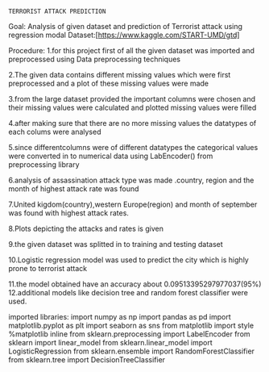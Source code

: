                                                                         TERRORIST ATTACK PREDICTION

Goal: Analysis of given dataset and prediction of Terrorist attack using regression modal
Dataset:[https://www.kaggle.com/START-UMD/gtd]

Procedure:
1.for this project first of all the given dataset was imported and preprocessed using Data preprocessing techniques

2.The given data contains different missing values which were first preprocessed and a plot of these missing values were made

3.from the large dataset provided the important columns were chosen and their missing values were calculated and plotted
  missing values were filled

4.after making sure that there are no more missing values the datatypes of each colums were analysed 

5.since differentcolumns were of different datatypes the categorical values were converted in to numerical data using LabEncoder() from preprocessing library

6.analysis of assassination attack type was made .country, region and the month of highest attack rate was found

7.United kigdom(country),western Europe(region) and month of september was found with highest attack rates. 

8.Plots depicting the attacks and rates is given

9.the given dataset was splitted in to training and testing dataset

10.Logistic regression model was used to predict the city which is highly prone to terrorist attack

11.the model obtained have an accuracy about 0.09513395297977037(95%)
12.additional models like decision tree and random forest classifier were used.

imported libraries:
import numpy as np
import pandas as pd
import matplotlib.pyplot as plt
import seaborn as sns
from matplotlib import style
%matplotlib inline
from sklearn.preprocessing import LabelEncoder
from sklearn import linear_model
from sklearn.linear_model import LogisticRegression
from sklearn.ensemble import RandomForestClassifier
from sklearn.tree import DecisionTreeClassifier
